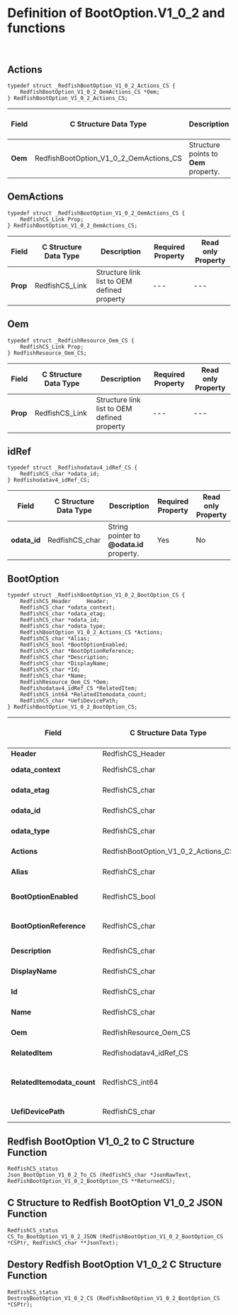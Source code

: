 # Definition of BootOption.V1_0_2 and functions<br><br>

## Actions
    typedef struct _RedfishBootOption_V1_0_2_Actions_CS {
        RedfishBootOption_V1_0_2_OemActions_CS *Oem;
    } RedfishBootOption_V1_0_2_Actions_CS;

|Field |C Structure Data Type|Description |Required Property|Read only Property
| ---  | --- | --- | --- | ---
|**Oem**|RedfishBootOption_V1_0_2_OemActions_CS| Structure points to **Oem** property.| No| No


## OemActions
    typedef struct _RedfishBootOption_V1_0_2_OemActions_CS {
        RedfishCS_Link Prop;
    } RedfishBootOption_V1_0_2_OemActions_CS;

|Field |C Structure Data Type|Description |Required Property|Read only Property
| ---  | --- | --- | --- | ---
|**Prop**|RedfishCS_Link| Structure link list to OEM defined property| ---| ---


## Oem
    typedef struct _RedfishResource_Oem_CS {
        RedfishCS_Link Prop;
    } RedfishResource_Oem_CS;

|Field |C Structure Data Type|Description |Required Property|Read only Property
| ---  | --- | --- | --- | ---
|**Prop**|RedfishCS_Link| Structure link list to OEM defined property| ---| ---


## idRef
    typedef struct _Redfishodatav4_idRef_CS {
        RedfishCS_char *odata_id;
    } Redfishodatav4_idRef_CS;

|Field |C Structure Data Type|Description |Required Property|Read only Property
| ---  | --- | --- | --- | ---
|**odata_id**|RedfishCS_char| String pointer to **@odata.id** property.| Yes| No


## BootOption
    typedef struct _RedfishBootOption_V1_0_2_BootOption_CS {
        RedfishCS_Header     Header;
        RedfishCS_char *odata_context;
        RedfishCS_char *odata_etag;
        RedfishCS_char *odata_id;
        RedfishCS_char *odata_type;
        RedfishBootOption_V1_0_2_Actions_CS *Actions;
        RedfishCS_char *Alias;
        RedfishCS_bool *BootOptionEnabled;
        RedfishCS_char *BootOptionReference;
        RedfishCS_char *Description;
        RedfishCS_char *DisplayName;
        RedfishCS_char *Id;
        RedfishCS_char *Name;
        RedfishResource_Oem_CS *Oem;
        Redfishodatav4_idRef_CS *RelatedItem;
        RedfishCS_int64 *RelatedItemodata_count;
        RedfishCS_char *UefiDevicePath;
    } RedfishBootOption_V1_0_2_BootOption_CS;

|Field |C Structure Data Type|Description |Required Property|Read only Property
| ---  | --- | --- | --- | ---
|**Header**|RedfishCS_Header|Redfish C structure header|---|---
|**odata_context**|RedfishCS_char| String pointer to **@odata.context** property.| No| No
|**odata_etag**|RedfishCS_char| String pointer to **@odata.etag** property.| No| No
|**odata_id**|RedfishCS_char| String pointer to **@odata.id** property.| Yes| No
|**odata_type**|RedfishCS_char| String pointer to **@odata.type** property.| Yes| No
|**Actions**|RedfishBootOption_V1_0_2_Actions_CS| Structure points to **Actions** property.| No| No
|**Alias**|RedfishCS_char| String pointer to **Alias** property.| No| Yes
|**BootOptionEnabled**|RedfishCS_bool| Boolean pointer to **BootOptionEnabled** property.| No| No
|**BootOptionReference**|RedfishCS_char| String pointer to **BootOptionReference** property.| Yes| Yes
|**Description**|RedfishCS_char| String pointer to **Description** property.| No| Yes
|**DisplayName**|RedfishCS_char| String pointer to **DisplayName** property.| No| Yes
|**Id**|RedfishCS_char| String pointer to **Id** property.| Yes| Yes
|**Name**|RedfishCS_char| String pointer to **Name** property.| Yes| Yes
|**Oem**|RedfishResource_Oem_CS| Structure points to **Oem** property.| No| No
|**RelatedItem**|Redfishodatav4_idRef_CS| Structure points to **RelatedItem** property.| No| Yes
|**RelatedItemodata_count**|RedfishCS_int64| 64-bit long long interger pointer to **RelatedItem@odata.count** property.| No| No
|**UefiDevicePath**|RedfishCS_char| String pointer to **UefiDevicePath** property.| No| Yes
## Redfish BootOption V1_0_2 to C Structure Function
    RedfishCS_status
    Json_BootOption_V1_0_2_To_CS (RedfishCS_char *JsonRawText, RedfishBootOption_V1_0_2_BootOption_CS **ReturnedCS);

## C Structure to Redfish BootOption V1_0_2 JSON Function
    RedfishCS_status
    CS_To_BootOption_V1_0_2_JSON (RedfishBootOption_V1_0_2_BootOption_CS *CSPtr, RedfishCS_char **JsonText);

## Destory Redfish BootOption V1_0_2 C Structure Function
    RedfishCS_status
    DestroyBootOption_V1_0_2_CS (RedfishBootOption_V1_0_2_BootOption_CS *CSPtr);


